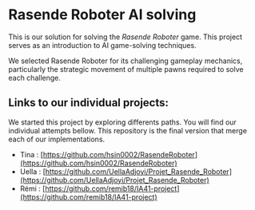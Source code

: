 # Rasende Roboter AI solving

This is our solution for solving the *Rasende Roboter* game. This project serves as an introduction to AI game-solving techniques.

We selected Rasende Roboter for its challenging gameplay mechanics, particularly the strategic movement of multiple pawns required to solve each challenge.

## Links to our individual projects:

We started this project by exploring differents paths. You will find our individual attempts bellow. This repository is the final version that merge each of our implementations.

- Tina : [https://github.com/hsin0002/RasendeRoboter](https://github.com/hsin0002/RasendeRoboter)
- Uella : [https://github.com/UellaAdjoyi/Projet_Rasende_Roboter](https://github.com/UellaAdjoyi/Projet_Rasende_Roboter)
- Rémi : [https://github.com/remib18/IA41-project](https://github.com/remib18/IA41-project)
